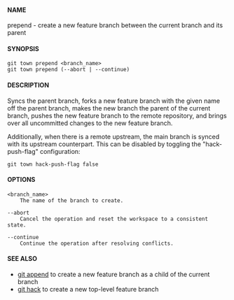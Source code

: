 #### NAME

prepend - create a new feature branch between the current branch and its parent


#### SYNOPSIS

```
git town prepend <branch_name>
git town prepend (--abort | --continue)
```


#### DESCRIPTION

Syncs the parent branch,
forks a new feature branch with the given name off the parent branch,
makes the new branch the parent of the current branch,
pushes the new feature branch to the remote repository,
and brings over all uncommitted changes to the new feature branch.

Additionally, when there is a remote upstream,
the main branch is synced with its upstream counterpart.
This can be disabled by toggling the "hack-push-flag" configuration:

```
git town hack-push-flag false
```


#### OPTIONS

```
<branch_name>
    The name of the branch to create.

--abort
    Cancel the operation and reset the workspace to a consistent state.

--continue
    Continue the operation after resolving conflicts.
```


#### SEE ALSO
* [git append](append.md) to create a new feature branch as a child of the current branch
* [git hack](hack.md) to create a new top-level feature branch
